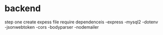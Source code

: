 # backend 

step one create expess file require dependenceis
-express 
-mysql2
-dotenv
-jsonwebtoken
-cors
-bodyparser
-nodemailer


